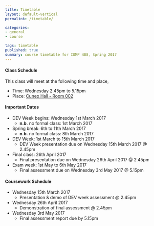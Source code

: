 ```yaml
---
title: Timetable
layout: default-vertical
permalink: /timetable/

categories:
- general
- course

tags: timetable
published: true
summary: course timetable for COMP 488, Spring 2017
---
```


#### Class Schedule

This class will meet at the following time and place,

* Time: Wednesday 2.45pm to 5.15pm
* Place: [Cuneo Hall - Room 002](http://www.luc.edu/media/lucedu/wtc.pdf)

#### Important Dates

* DEV Week begins: Wednesday 1st March 2017
  * **n.b.** no formal class: 1st March 2017
* Spring break: 6th to 11th March 2017
  * **n.b.** no formal class: 8th March 2017
* DEV Week: 1st March to 15th March 2017
  * DEV Week presentation due on Wednesday 15th March 2017 @ 2.45pm
* Final class: 26th April 2017
  * Final presentation due on Wednesday 26th April 2017 @ 2.45pm
* Exam week: 1st May to 6th May 2017
	* Final assessment due on Wednesday 3rd May 2017 @ 5.15pm

#### Coursework Schedule

* Wednesday 15th March 2017
  * Presentation & demo of DEV week assessment @ 2.45pm
* Wednesday 26th April 2017
  * Demonstration of final assessment @ 2.45pm
* Wednesday 3rd May 2017
  * Final assessment report due by 5.15pm
